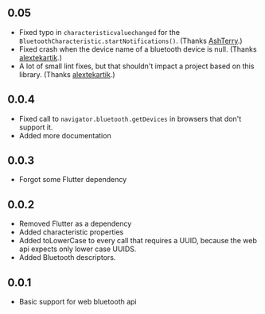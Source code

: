 ## 0.05

* Fixed typo in `characteristicvaluechanged` for the `BluetoothCharacteristic.startNotifications()`. (Thanks [AshTerry](https://github.com/AshTerry).)
* Fixed crash when the device name of a bluetooth device is null. (Thanks [alextekartik](https://github.com/alextekartik).)
* A lot of small lint fixes, but that shouldn't impact a project based on this library. (Thanks [alextekartik](https://github.com/alextekartik).)

## 0.0.4

* Fixed call to `navigator.bluetooth.getDevices` in browsers that don't support it.
* Added more documentation

## 0.0.3

* Forgot some Flutter dependency

## 0.0.2

* Removed Flutter as a dependency
* Added characteristic properties
* Added toLowerCase to every call that requires a UUID, because the web api expects only lower case UUIDS.
* Added Bluetooth descriptors.

## 0.0.1

* Basic support for web bluetooth api
